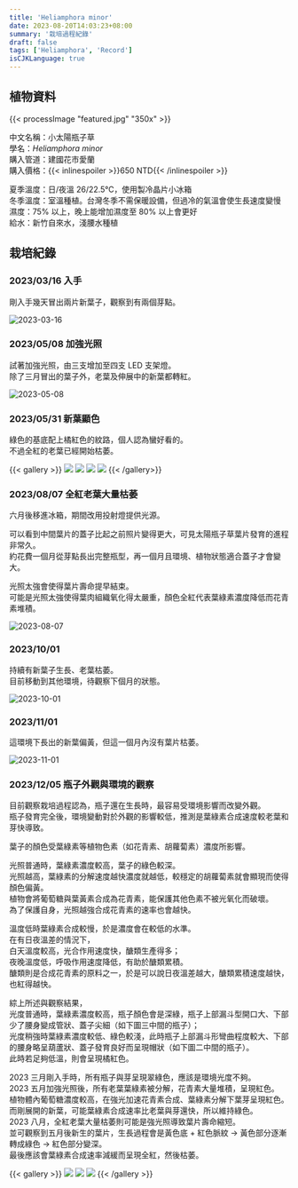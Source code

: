 ```yaml
---
title: 'Heliamphora minor'
date: 2023-08-20T14:03:23+08:00
summary: '栽培過程紀錄'
draft: false
tags: ['Heliamphora', 'Record']
isCJKLanguage: true
---
```


## 植物資料

{{< processImage "featured.jpg" "350x" >}}

中文名稱：小太陽瓶子草  
學名：*Heliamphora minor*  
購入管道：建國花市愛蘭  
購入價格：{{< inlinespoiler >}}650 NTD{{< /inlinespoiler >}}

夏季溫度：日/夜溫 26/22.5℃，使用製冷晶片小冰箱  
冬季溫度：室溫種植。台灣冬季不需保暖設備，但過冷的氣溫會使生長速度變慢  
濕度：75% 以上，晚上能增加濕度至 80% 以上會更好  
給水：新竹自來水，淺腰水種植  

## 栽培紀錄

### 2023/03/16 入手

剛入手幾天冒出兩片新葉子，觀察到有兩個芽點。

![2023-03-16](./images/2023-03-16.jpg '兩個芽點')

### 2023/05/08 加強光照

試著加強光照，由三支增加至四支 LED 支架燈。  
除了三月冒出的葉子外，老葉及伸展中的新葉都轉紅。

![2023-05-08](./images/2023-05-08.jpg '老葉及芽點顯色')

### 2023/05/31 新葉顯色

綠色的基底配上橘紅色的紋路，個人認為蠻好看的。  
不過全紅的老葉已經開始枯萎。

{{< gallery >}}
  <img src="./images/2023-05-27.jpg" class="grid-w50" />
  <img src="./images/2023-05-31.jpg" class="grid-w50" />
  <img src="./images/2023-06-13.jpg" class="grid-w50" />
  <img src="./images/2023-06-01.jpg" class="grid-w50" />
{{< /gallery>}}

### 2023/08/07 全紅老葉大量枯萎

六月後移進冰箱，期間改用投射燈提供光源。

可以看到中間葉片的蓋子比起之前照片變得更大，可見太陽瓶子草葉片發育的進程非常久。  
約花費一個月從芽點長出完整瓶型，再一個月且環境、植物狀態適合蓋子才會變大。  

光照太強會使得葉片壽命提早結束。  
可能是光照太強使得葉肉組織氧化得太嚴重，顏色全紅代表葉綠素濃度降低而花青素堆積。  

![2023-08-07](./images/2023-08-07.jpg '老葉大量枯萎')

### 2023/10/01

持續有新葉子生長、老葉枯萎。  
目前移動到其他環境，待觀察下個月的狀態。  

![2023-10-01](./images/2023-10-01.jpg)

### 2023/11/01

這環境下長出的新葉偏黃，但這一個月內沒有葉片枯萎。  

![2023-11-01](./images/2023-11-01.jpg)

### 2023/12/05 瓶子外觀與環境的觀察

目前觀察栽培過程認為，瓶子還在生長時，最容易受環境影響而改變外觀。  
瓶子發育完全後，環境變動對於外觀的影響較低，推測是葉綠素合成速度較老葉和芽快導致。  

葉子的顏色受葉綠素等植物色素（如花青素、胡蘿蔔素）濃度所影響。  

光照普通時，葉綠素濃度較高，葉子的綠色較深。  
光照越高，葉綠素的分解速度越快濃度就越低，較穩定的胡蘿蔔素就會顯現而使得顏色偏黃。  
植物會將葡萄糖與葉黃素合成為花青素，能保護其他色素不被光氧化而破壞。  
為了保護自身，光照越強合成花青素的速率也會越快。  

溫度低時葉綠素合成較慢，於是濃度會在較低的水準。  
在有日夜溫差的情況下，  
白天溫度較高，光合作用速度快，醣類生產得多；  
夜晚溫度低，呼吸作用速度降低，有助於醣類累積。  
醣類則是合成花青素的原料之一，於是可以說日夜溫差越大，醣類累積速度越快，也紅得越快。  

綜上所述與觀察結果，  
光度普通時，葉綠素濃度較高，瓶子顏色會是深綠，瓶子上部漏斗型開口大、下部少了腰身變成管狀、蓋子尖細（如下圖三中間的瓶子）；  
光度稍強時葉綠素濃度較低、綠色較淺，此時瓶子上部漏斗形彎曲程度較大、下部的腰身略呈葫蘆狀、蓋子發育良好而呈現帽狀（如下圖二中間的瓶子）。  
此時若足夠低溫，則會呈現橘紅色。  

2023 三月剛入手時，所有瓶子與芽呈現翠綠色，應該是環境光度不夠。  
2023 五月加強光照後，所有老葉葉綠素被分解，花青素大量堆積，呈現紅色。  
植物體內葡萄糖濃度較高，在強光加速花青素合成、葉綠素分解下葉芽呈現紅色。  
而剛展開的新葉，可能葉綠素合成速率比老葉與芽還快，所以維持綠色。  
2023 八月，全紅老葉大量枯萎則可能是強光照導致葉片壽命縮短。  
並可觀察到五月後新生的葉片，生長過程會是黃色底 + 紅色脈紋 → 黃色部分逐漸轉成綠色 → 紅色部分變深。  
最後應該會葉綠素合成速率減緩而呈現全紅，然後枯萎。  

{{< gallery >}}
  <img src="./images/2023-12-05(1).jpg" class="grid-w33">
  <img src="./images/2023-12-05(2).jpg" class="grid-w33">
  <img src="./images/2023-12-05(3).jpg" class="grid-w33">
{{< /gallery >}}
